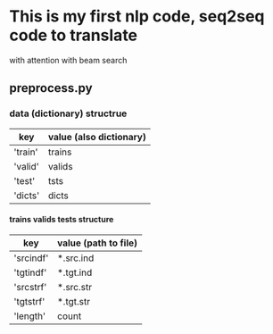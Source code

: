 # This is my first nlp code, seq2seq code to translate
with attention 
with beam search

## preprocess.py
### data (dictionary) structrue

key | value (also dictionary)
---- | ---
'train' | trains
'valid' |  valids
'test' |  tsts
'dicts' |  dicts

#### trains valids tests structure

key | value (path to file)
---- | ---
'srcindf' | *.src.ind
'tgtindf' | *.tgt.ind
'srcstrf' | *.src.str
'tgtstrf' | *.tgt.str
'length'  | count
